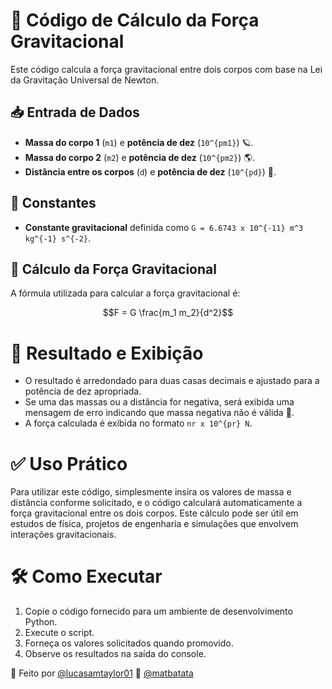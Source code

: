 # 🌌 Código de Cálculo da Força Gravitacional

Este código calcula a força gravitacional entre dois corpos com base na Lei da Gravitação Universal de Newton.

## 📥 Entrada de Dados

- **Massa do corpo 1** (`m1`) e **potência de dez** (`10^{pm1}`) 🪐.
- **Massa do corpo 2** (`m2`) e **potência de dez** (`10^{pm2}`) 🌎.
- **Distância entre os corpos** (`d`) e **potência de dez** (`10^{pd}`) 📏.

## 🔢 Constantes

- **Constante gravitacional** definida como `G = 6.6743 x 10^{-11} m^3 kg^{-1} s^{-2}`.

## 🧮 Cálculo da Força Gravitacional

A fórmula utilizada para calcular a força gravitacional é:

```math
F = G \frac{m_1 m_2}{d^2}
```
# 📜 Resultado e Exibição

- O resultado é arredondado para duas casas decimais e ajustado para a potência de dez apropriada.
- Se uma das massas ou a distância for negativa, será exibida uma mensagem de erro indicando que massa negativa não é válida 🚫.
- A força calculada é exibida no formato `nr x 10^{pr} N`.

# ✅ Uso Prático

Para utilizar este código, simplesmente insira os valores de massa e distância conforme solicitado, e o código calculará automaticamente a força gravitacional entre os dois corpos. Este cálculo pode ser útil em estudos de física, projetos de engenharia e simulações que envolvem interações gravitacionais.

# 🛠️ Como Executar

1. Copie o código fornecido para um ambiente de desenvolvimento Python.
2. Execute o script.
3. Forneça os valores solicitados quando promovido.
4. Observe os resultados na saída do console.

🙌 Feito por [@lucasamtaylor01](https://github.com/lucasamtaylor01) 🤝 [@matbatata](https://github.com/matbatata)
